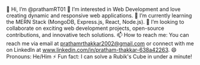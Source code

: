 👋 Hi, I’m @prathamRT01
👀 I’m interested in Web Development and love creating dynamic and responsive web applications.
🌱 I’m currently learning the MERN Stack (MongoDB, Express.js, React, Node.js).
💞️ I’m looking to collaborate on exciting web development projects, open-source contributions, and innovative tech solutions.
📫 How to reach me: You can reach me via email at prathamrthakkar2002@gmail.com or connect with me on LinkedIn at www.linkedin.com/in/pratham-thakkar-638a42263.
😄 Pronouns: He/Him
⚡ Fun fact: I can solve a Rubik's Cube in under a minute!


